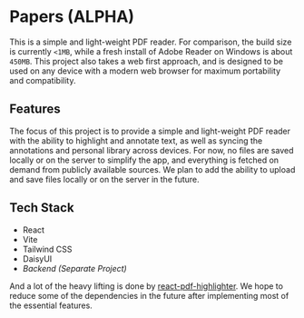 # Papers (ALPHA)

This is a simple and light-weight PDF reader. For comparison, the build size is currently `<1MB`, while a fresh install of Adobe Reader on Windows is about `450MB`. This project also takes a web first approach, and is designed to be used on any device with a modern web browser for maximum portability and compatibility.

## Features

The focus of this project is to provide a simple and light-weight PDF reader with the ability to highlight and annotate text, as well as syncing the annotations and personal library across devices. For now, no files are saved locally or on the server to simplify the app, and everything is fetched on demand from publicly available sources. We plan to add the ability to upload and save files locally or on the server in the future.

## Tech Stack

- React
- Vite
- Tailwind CSS
- DaisyUI
- *Backend (Separate Project)*

And a lot of the heavy lifting is done by [react-pdf-highlighter](https://github.com/agentcooper/react-pdf-highlighter). We hope to reduce some of the dependencies in the future after implementing most of the essential features.
